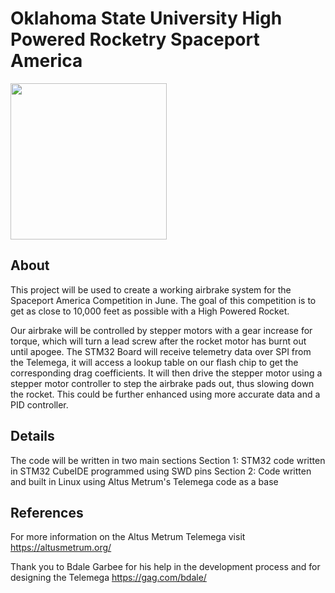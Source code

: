 # Oklahoma State University High Powered Rocketry Spaceport America

<img src="https://rocketry.okstate.edu/sites/default/files/OSU%20AIAA%20ROCKETRY%20logo.png" width="250">

## About
This project will be used to create a working airbrake system for the Spaceport America Competition in June. The goal of this competition is to get as close to 10,000 feet as possible with a High Powered Rocket.

Our airbrake will be controlled by stepper motors with a gear increase for torque, which will turn a lead screw after the rocket motor has burnt out until apogee. The STM32 Board will receive telemetry data over SPI from the Telemega, it will access a lookup table on our flash chip to get the corresponding drag coefficients. It will then drive the stepper motor using a stepper motor controller to step the airbrake pads out, thus slowing down the rocket. This could be further enhanced using more accurate data and a PID controller.

## Details
The code will be written in two main sections
Section 1: STM32 code written in STM32 CubeIDE programmed using SWD pins
Section 2: Code written and built in Linux using Altus Metrum's Telemega code as a base

## References
For more information on the Altus Metrum Telemega visit https://altusmetrum.org/

Thank you to Bdale Garbee for his help in the development process and for designing the Telemega https://gag.com/bdale/
